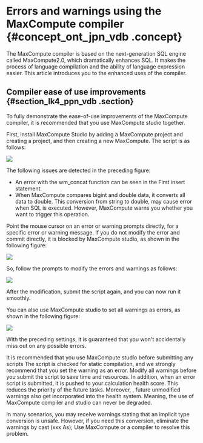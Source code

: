 # Errors and warnings using the MaxCompute compiler {#concept_ont_jpn_vdb .concept}

The MaxCompute compiler is based on the next-generation SQL engine called MaxCompute2.0, which dramatically enhances SQL. It makes the process of language compilation and the ability of language expression easier. This article introduces you to the enhanced uses of the compiler.

## Compiler ease of use improvements {#section_lk4_ppn_vdb .section}

To fully demonstrate the ease-of-use improvements of the MaxCompute compiler, it is recommended that you use MaxCompute studio together.

First, install MaxCompute Studio by adding a MaxCompute project and creating a project, and then creating a new MaxCompute. The script is as follows:

![](http://static-aliyun-doc.oss-cn-hangzhou.aliyuncs.com/assets/img/12087/15498668012373_en-US.png)

The following issues are detected in the preceding figure:

-   An error with the wm\_concat function can be seen in the First insert statement.
-   When MaxCompute compares bigint and double data, it converts all data to double. This conversion from string to double, may cause error when SQL is executed. However, MaxCompute warns you whether you want to trigger this operation.

Point the mouse cursor on an error or warning prompts directly, for a specific error or warning message. If you do not modify the error and commit directly, it is blocked by MaxCompute studio, as shown in the following figure:

![](http://static-aliyun-doc.oss-cn-hangzhou.aliyuncs.com/assets/img/12087/15498668022378_en-US.png)

So, follow the prompts to modify the errors and warnings as follows:

![](http://static-aliyun-doc.oss-cn-hangzhou.aliyuncs.com/assets/img/12087/15498668022374_en-US.png)

After the modification, submit the script again, and you can now run it smoothly.

You can also use MaxCompute studio to set all warnings as errors, as shown in the following figure:

![](http://static-aliyun-doc.oss-cn-hangzhou.aliyuncs.com/assets/img/12087/15498668022375_en-US.png)

With the preceding settings, it is guaranteed that you won't accidentally miss out on any possible errors.

It is recommended that you use MaxCompute studio before submitting any scripts The script is checked for static compilation, and we strongly recommend that you set the warning as an error. Modify all warnings before you submit the script to save time and resources. In addition, when an error script is submitted, it is pushed to your calculation health score. This reduces the priority of the future tasks. Moreover, , future unmodified warnings also get incorporated into the health system. Meaning, the use of MaxCompute compiler and studio can never be degraded.

In many scenarios, you may receive warnings stating that an implicit type conversion is unsafe. However, if you need this conversion, eliminate the warnings by cast \(xxx As\); Use MaxCompute or a compiler to resolve this problem.

